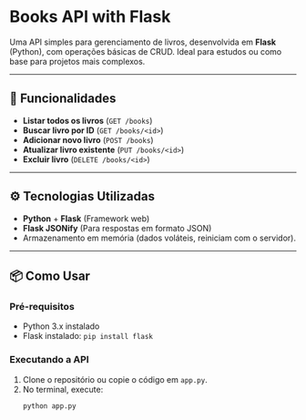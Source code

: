 # Books API with Flask

Uma API simples para gerenciamento de livros, desenvolvida em **Flask** (Python), com operações básicas de CRUD. Ideal para estudos ou como base para projetos mais complexos.

---

## 🚀 Funcionalidades

- **Listar todos os livros** (`GET /books`)
- **Buscar livro por ID** (`GET /books/<id>`)
- **Adicionar novo livro** (`POST /books`)
- **Atualizar livro existente** (`PUT /books/<id>`)
- **Excluir livro** (`DELETE /books/<id>`)

---

## ⚙️ Tecnologias Utilizadas
- **Python** + **Flask** (Framework web)
- **Flask JSONify** (Para respostas em formato JSON)
- Armazenamento em memória (dados voláteis, reiniciam com o servidor).

---

## 📦 Como Usar

### Pré-requisitos
- Python 3.x instalado
- Flask instalado: `pip install flask`

### Executando a API
1. Clone o repositório ou copie o código em `app.py`.
2. No terminal, execute:
   ```bash
   python app.py
